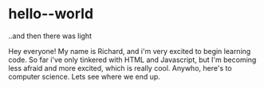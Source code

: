 # hello--world
..and then there was light




Hey everyone! My name is Richard, and i'm very excited to begin learning code. So far i've only tinkered with HTML and Javascript, but I'm becoming less afraid and more excited, which is really cool. Anywho, here's to computer science. Lets see where we end up.
